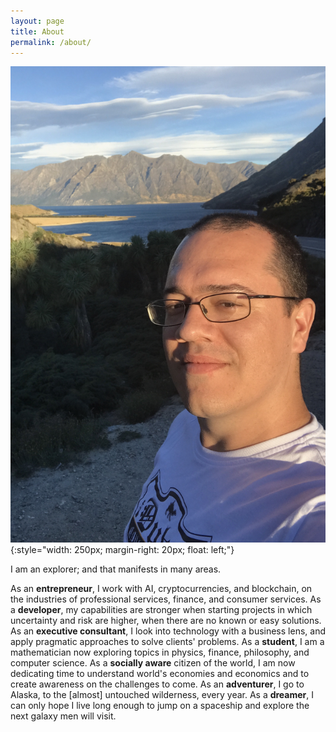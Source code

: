 ```yaml
---
layout: page
title: About
permalink: /about/
---
```


![That is me](/assets/me.png){:style="width: 250px; margin-right: 20px; float: left;"}

I am an explorer; and that manifests in many areas.  

As an **entrepreneur**, I work with AI, cryptocurrencies, and blockchain, on the industries of professional services, finance, and consumer services.
As a **developer**, my capabilities are stronger when starting projects in which uncertainty and risk are higher, when there are no known or easy solutions. 
As an **executive consultant**, I look into technology with a business lens, and apply pragmatic approaches to solve clients' problems.
As a **student**, I am a mathematician now exploring topics in physics, finance, philosophy, and computer science.
As a **socially aware** citizen of the world, I am now dedicating time to understand world's economies and economics and to create awareness on the challenges to come.
As an **adventurer**, I go to Alaska, to the [almost] untouched wilderness, every year. 
As a **dreamer**, I can only hope I live long enough to jump on a spaceship and explore the next galaxy men will visit.


